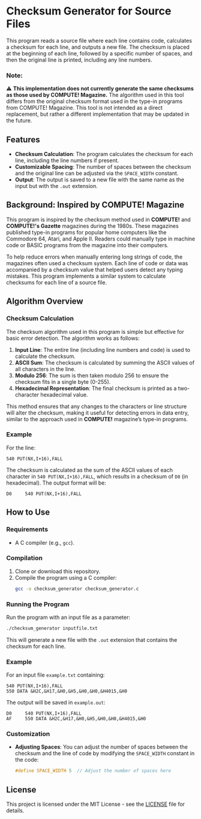 # Checksum Generator for Source Files

This program reads a source file where each line contains code, calculates a checksum for each line, and outputs a new file. The checksum is placed at the beginning of each line, followed by a specific number of spaces, and then the original line is printed, including any line numbers.

### Note:
⚠️ **This implementation does not currently generate the same checksums as those used by COMPUTE! Magazine.** The algorithm used in this tool differs from the original checksum format used in the type-in programs from COMPUTE! Magazine. This tool is not intended as a direct replacement, but rather a different implementation that may be updated in the future.

## Features
- **Checksum Calculation**: The program calculates the checksum for each line, including the line numbers if present.
- **Customizable Spacing**: The number of spaces between the checksum and the original line can be adjusted via the `SPACE_WIDTH` constant.
- **Output**: The output is saved to a new file with the same name as the input but with the `.out` extension.

## Background: Inspired by **COMPUTE!** Magazine

This program is inspired by the checksum method used in **COMPUTE!** and **COMPUTE!'s Gazette** magazines during the 1980s. These magazines published type-in programs for popular home computers like the Commodore 64, Atari, and Apple II. Readers could manually type in machine code or BASIC programs from the magazine into their computers.

To help reduce errors when manually entering long strings of code, the magazines often used a checksum system. Each line of code or data was accompanied by a checksum value that helped users detect any typing mistakes. This program implements a similar system to calculate checksums for each line of a source file.

## Algorithm Overview

### Checksum Calculation
The checksum algorithm used in this program is simple but effective for basic error detection. The algorithm works as follows:
1. **Input Line**: The entire line (including line numbers and code) is used to calculate the checksum.
2. **ASCII Sum**: The checksum is calculated by summing the ASCII values of all characters in the line.
3. **Modulo 256**: The sum is then taken modulo 256 to ensure the checksum fits in a single byte (0-255).
4. **Hexadecimal Representation**: The final checksum is printed as a two-character hexadecimal value.

This method ensures that any changes to the characters or line structure will alter the checksum, making it useful for detecting errors in data entry, similar to the approach used in **COMPUTE!** magazine’s type-in programs.

### Example
For the line:
```
540 PUT(NX,I+16),FALL
```

The checksum is calculated as the sum of the ASCII values of each character in `540 PUT(NX,I+16),FALL`, which results in a checksum of `D0` (in hexadecimal). The output format will be:
```
D0     540 PUT(NX,I+16),FALL
```

## How to Use

### Requirements
- A C compiler (e.g., `gcc`).

### Compilation

1. Clone or download this repository.
2. Compile the program using a C compiler:
   ```bash
   gcc -o checksum_generator checksum_generator.c
   ```

### Running the Program

Run the program with an input file as a parameter:
```bash
./checksum_generator inputfile.txt
```

This will generate a new file with the `.out` extension that contains the checksum for each line.

### Example
For an input file `example.txt` containing:
```
540 PUT(NX,I+16),FALL
550 DATA &H2C,&H17,&H0,&H5,&H0,&H0,&H4015,&H0
```

The output will be saved in `example.out`:
```
D0     540 PUT(NX,I+16),FALL
AF     550 DATA &H2C,&H17,&H0,&H5,&H0,&H0,&H4015,&H0
```

### Customization
- **Adjusting Spaces**: You can adjust the number of spaces between the checksum and the line of code by modifying the `SPACE_WIDTH` constant in the code:
  ```c
  #define SPACE_WIDTH 5  // Adjust the number of spaces here
  ```

## License
This project is licensed under the MIT License - see the [LICENSE](LICENSE) file for details.
